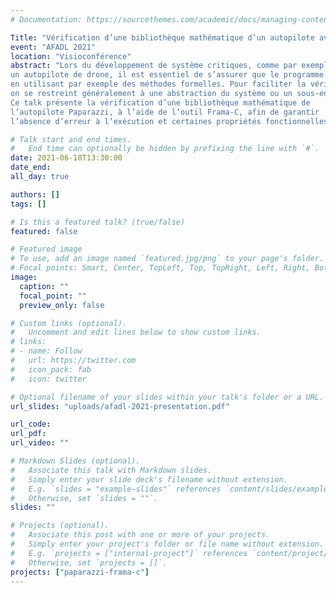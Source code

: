 ```yaml
---
# Documentation: https://sourcethemes.com/academic/docs/managing-content/

Title: "Vérification d’une bibliothèque mathématique d’un autopilote avec Frama-C"
event: "AFADL 2021"
location: "Visioconférence" 
abstract: "Lors du développement de système critiques, comme par exemple
un autopilote de drone, il est essentiel de s’assurer que le programme est sûr,
en utilisant par exemple des méthodes formelles. Pour faciliter la vérification,
on se restreint généralement à une abstraction du système ou un sous-ensemble.
Ce talk présente la vérification d’une bibliothèque mathématique de
l’autopilote Paparazzi, à l’aide de l’outil Frama-C, afin de garantir
l’absence d’erreur à l’exécution et certaines propriétés fonctionnelles"

# Talk start and end times.
#   End time can optionally be hidden by prefixing the line with `#`.
date: 2021-06-18T13:30:00
date_end: 
all_day: true

authors: []
tags: []

# Is this a featured talk? (true/false)
featured: false

# Featured image
# To use, add an image named `featured.jpg/png` to your page's folder. 
# Focal points: Smart, Center, TopLeft, Top, TopRight, Left, Right, BottomLeft, Bottom, BottomRight.
image:
  caption: ""
  focal_point: ""
  preview_only: false

# Custom links (optional).
#   Uncomment and edit lines below to show custom links.
# links:
# - name: Follow
#   url: https://twitter.com
#   icon_pack: fab
#   icon: twitter

# Optional filename of your slides within your talk's folder or a URL.
url_slides: "uploads/afadl-2021-presentation.pdf"

url_code:
url_pdf:
url_video: ""

# Markdown Slides (optional).
#   Associate this talk with Markdown slides.
#   Simply enter your slide deck's filename without extension.
#   E.g. `slides = "example-slides"` references `content/slides/example-slides.md`.
#   Otherwise, set `slides = ""`.
slides: ""

# Projects (optional).
#   Associate this post with one or more of your projects.
#   Simply enter your project's folder or file name without extension.
#   E.g. `projects = ["internal-project"]` references `content/project/deep-learning/index.md`.
#   Otherwise, set `projects = []`.
projects: ["paparazzi-frama-c"]
---
```


